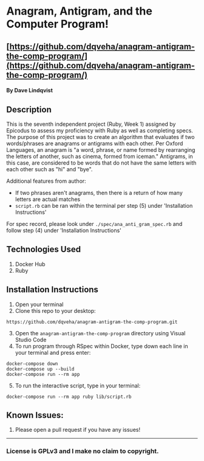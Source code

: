 # Anagram, Antigram, and the Computer Program!

## [https://github.com/dqveha/anagram-antigram-the-comp-program/](https://github.com/dqveha/anagram-antigram-the-comp-program/)

#### By Dave Lindqvist

## Description

This is the seventh independent project (Ruby, Week 1) assigned by Epicodus to assess my proficiency with Ruby as well as completing specs. The purpose of this project was to create an algorithm that evaluates if two words/phrases are anagrams or antigrams with each other. Per Oxford Languages, an anagram is "a word, phrase, or name formed by rearranging the letters of another, such as cinema, formed from iceman." Antigrams, in this case, are considered to be words that do not have the same letters with each other such as "hi" and "bye".

Additional features from author:

- If two phrases aren't anagrams, then there is a return of how many letters are actual matches
- `script.rb` can be ran within the terminal per step (5) under 'Installation Instructions'

For spec record, please look under `./spec/ana_anti_gram_spec.rb` and follow step (4) under 'Installation Instructions'

## Technologies Used

1. Docker Hub
2. Ruby

## Installation Instructions

1. Open your terminal
2. Clone this repo to your desktop:

```
https://github.com/dqveha/anagram-antigram-the-comp-program.git
```

3. Open the `anagram-antigram-the-comp-program` directory using Visual Studio Code
4. To run program through RSpec within Docker, type down each line in your terminal and press enter:

```
docker-compose down
docker-compose up --build
docker-compose run --rm app
```

5. To run the interactive script, type in your terminal:

```
docker-compose run --rm app ruby lib/script.rb
```

## Known Issues:

1. Please open a pull request if you have any issues!

---

### License is GPLv3 and I make no claim to copyright.

